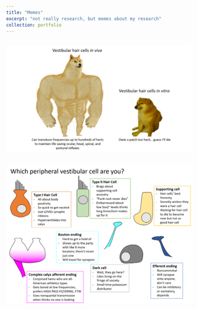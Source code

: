 ```yaml
---
title: "Memes"
excerpt: "not really research, but memes about my research"
collection: portfolio
---
```

<br/><img src='/images/buff doge vs crying cheems hair cell version.png'><br/>

<br/><img src='/images/personality quiz.png'>


